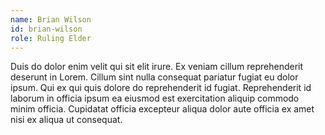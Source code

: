 ```yaml
---
name: Brian Wilson
id: brian-wilson
role: Ruling Elder
---
```


Duis do dolor enim velit qui sit elit irure. Ex veniam cillum reprehenderit deserunt in Lorem. Cillum sint nulla consequat pariatur fugiat eu dolor ipsum. Qui ex qui quis dolore do reprehenderit id fugiat. Reprehenderit id laborum in officia ipsum ea eiusmod est exercitation aliquip commodo minim officia. Cupidatat officia excepteur aliqua dolor aute officia ex amet nisi ex aliqua ut consequat.
